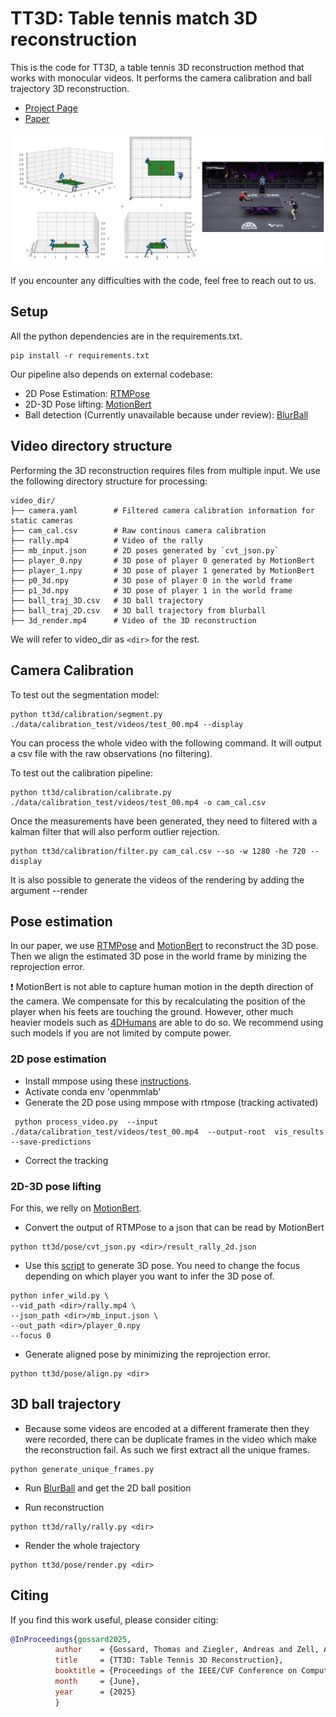 # TT3D: Table tennis match 3D reconstruction

This is the code for TT3D, a table tennis 3D reconstruction method that works with monocular videos. It performs the camera calibration and ball trajectory 3D reconstruction. 

- [Project Page](https://cogsys-tuebingen.github.io/tt3d/)
- [Paper](https://arxiv.org/pdf/2504.10035)

![Render](./render_landscape.png)

If you encounter any difficulties with the code, feel free to reach out to us.

##  Setup
All the python dependencies are in the requirements.txt.

```
pip install -r requirements.txt
```

Our pipeline also depends on external codebase:
- 2D Pose Estimation: [RTMPose](https://github.com/open-mmlab/mmpose/tree/main/projects/rtmpose)
- 2D-3D Pose lifting: [MotionBert](https://github.com/Walter0807/MotionBERT) 
- Ball detection (Currently unavailable because under review): [BlurBall]()


## Video directory structure

Performing the 3D reconstruction requires files from multiple input. We use the following directory structure for processing:

```
video_dir/
├── camera.yaml        # Filtered camera calibration information for static cameras
├── cam_cal.csv        # Raw continous camera calibration 
├── rally.mp4          # Video of the rally
├── mb_input.json      # 2D poses generated by `cvt_json.py`
├── player_0.npy       # 3D pose of player 0 generated by MotionBert
├── player_1.npy       # 3D pose of player 1 generated by MotionBert
├── p0_3d.npy          # 3D pose of player 0 in the world frame
├── p1_3d.npy          # 3D pose of player 1 in the world frame
├── ball_traj_3D.csv   # 3D ball trajectory 
├── ball_traj_2D.csv   # 3D ball trajectory from blurball
├── 3d_render.mp4      # Video of the 3D reconstruction
```

We will refer to video_dir as ```<dir>``` for the rest.

## Camera Calibration
To test out the segmentation model:
```
python tt3d/calibration/segment.py ./data/calibration_test/videos/test_00.mp4 --display
```

You can process the whole video with the following command. It will output a csv file with the raw observations (no filtering).

To test out the calibration pipeline:
```
python tt3d/calibration/calibrate.py ./data/calibration_test/videos/test_00.mp4 -o cam_cal.csv
```

Once the measurements have been generated, they need to filtered with a kalman filter that will also perform outlier rejection.
```
python tt3d/calibration/filter.py cam_cal.csv --so -w 1280 -he 720 --display

```

It is also possible to generate the videos of the rendering by adding the argument --render

## Pose estimation
In our paper, we use [RTMPose](https://github.com/open-mmlab/mmpose/tree/main/projects/rtmpose) and [MotionBert](https://github.com/Walter0807/MotionBERT) to reconstruct the 3D pose. Then we align the estimated 3D pose in the world frame by minizing the reprojection error.

:exclamation: MotionBert is not able to capture human motion in the depth direction of the camera. We compensate for this by recalculating the position of the player when his feets are touching the ground. However, other much heavier models such as [4DHumans](https://github.com/shubham-goel/4D-Humans) are able to do so. We recommend using such models if you are not limited by compute power.

### 2D pose estimation
- Install mmpose using these [instructions](https://mmpose.readthedocs.io/en/latest/installation.html).
- Activate conda env 'openmmlab'
- Generate the 2D pose using mmpose with rtmpose (tracking activated)
```
 python process_video.py  --input ./data/calibration_test/videos/test_00.mp4  --output-root  vis_results   --save-predictions
```
- Correct the tracking

### 2D-3D pose lifting
For this, we relly on [MotionBert](https://github.com/Walter0807/MotionBERT).

- Convert the output of RTMPose to a json that can be read by MotionBert
```
python tt3d/pose/cvt_json.py <dir>/result_rally_2d.json
```
- Use this [script](https://github.com/Walter0807/MotionBERT/blob/main/infer_wild.py) to generate 3D pose. You need to change the focus depending on which player you want to infer the 3D pose of.
```
python infer_wild.py \
--vid_path <dir>/rally.mp4 \
--json_path <dir>/mb_input.json \
--out_path <dir>/player_0.npy
--focus 0
```

- Generate aligned pose by minimizing the reprojection error.
```
python tt3d/pose/align.py <dir>
```


## 3D ball trajectory
- Because some videos are encoded at a different framerate then they were recorded, there can be duplicate frames in the video which make the reconstruction fail. As such we first extract all the unique frames.
```
python generate_unique_frames.py
```
- Run [BlurBall]() and get the 2D ball position
<!-- ``` -->
<!-- python3 src/main.py --config-name=eval_blurball detector.model_path=/home/gossard/Git/blurball_train/outputs/main/blurball/best_model -->
<!-- ``` -->
- Run reconstruction
```
python tt3d/rally/rally.py <dir>
```
- Render the whole trajectory
```
python tt3d/pose/render.py <dir>
```

## Citing
If you find this work useful, please consider citing:
```bibtex
@InProceedings{gossard2025,
          author    = {Gossard, Thomas and Ziegler, Andreas and Zell, Andreas},
          title     = {TT3D: Table Tennis 3D Reconstruction},
          booktitle = {Proceedings of the IEEE/CVF Conference on Computer Vision and Pattern Recognition (CVPR) Workshops},
          month     = {June},
          year      = {2025}
          }
```

